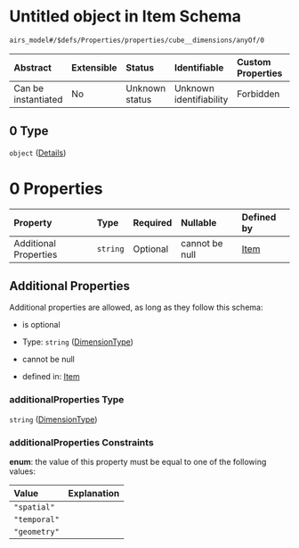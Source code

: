 # Untitled object in Item Schema

```txt
airs_model#/$defs/Properties/properties/cube__dimensions/anyOf/0
```



| Abstract            | Extensible | Status         | Identifiable            | Custom Properties | Additional Properties | Access Restrictions | Defined In                                                      |
| :------------------ | :--------- | :------------- | :---------------------- | :---------------- | :-------------------- | :------------------ | :-------------------------------------------------------------- |
| Can be instantiated | No         | Unknown status | Unknown identifiability | Forbidden         | Allowed               | none                | [model.schema.json\*](model.schema.json "open original schema") |

## 0 Type

`object` ([Details](model-defs-properties-properties-uniquely-named-dimensions-of-the-datacube-anyof-0.md))

# 0 Properties

| Property              | Type     | Required | Nullable       | Defined by                                                                                                                  |
| :-------------------- | :------- | :------- | :------------- | :-------------------------------------------------------------------------------------------------------------------------- |
| Additional Properties | `string` | Optional | cannot be null | [Item](model-defs-dimensiontype.md "airs_model#/$defs/Properties/properties/cube__dimensions/anyOf/0/additionalProperties") |

## Additional Properties

Additional properties are allowed, as long as they follow this schema:



* is optional

* Type: `string` ([DimensionType](model-defs-dimensiontype.md))

* cannot be null

* defined in: [Item](model-defs-dimensiontype.md "airs_model#/$defs/Properties/properties/cube__dimensions/anyOf/0/additionalProperties")

### additionalProperties Type

`string` ([DimensionType](model-defs-dimensiontype.md))

### additionalProperties Constraints

**enum**: the value of this property must be equal to one of the following values:

| Value        | Explanation |
| :----------- | :---------- |
| `"spatial"`  |             |
| `"temporal"` |             |
| `"geometry"` |             |
